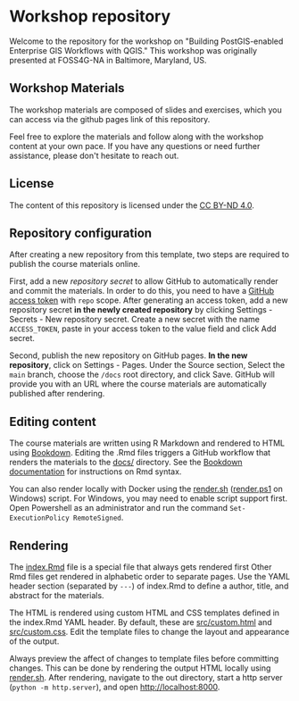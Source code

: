 # Workshop repository

Welcome to the repository for the workshop on "Building PostGIS-enabled Enterprise GIS Workflows with QGIS." This workshop was originally presented at FOSS4G-NA in Baltimore, Maryland, US.

## Workshop Materials
The workshop materials are composed of slides and exercises, which you can access via the github pages link of this repository.

Feel free to explore the materials and follow along with the workshop content at your own pace. If you have any questions or need further assistance, please don't hesitate to reach out.

## License
The content of this repository is licensed under the [CC BY-ND 4.0](https://creativecommons.org/licenses/by-nd/4.0/).
 
## Repository configuration

After creating a new repository from this template, two steps are required to publish the course materials online.

First, add a new *repository secret* to allow GitHub to automatically render and commit the materials.
In order to do this, you need to have a [GitHub access token](https://docs.github.com/en/authentication/keeping-your-account-and-data-secure/creating-a-personal-access-token) with `repo` scope.
After generating an access token, add a new repository secret **in the newly created repository** by clicking Settings - Secrets - New repository secret.
Create a new secret with the name `ACCESS_TOKEN`, paste in your access token to the value field and click Add secret.

Second, publish the new repository on GitHub pages.
**In the new repository**, click on Settings - Pages.
Under the Source section, Select the `main` branch, choose the `/docs` root directory, and click Save.
GitHub will provide you with an URL where the course materials are automatically published after rendering.

## Editing content

The course materials are written using R Markdown and rendered to HTML using [Bookdown](https://bookdown.org).
Editing the .Rmd files triggers a GitHub workflow that renders the materials to the [docs/](docs) directory.
See the [Bookdown documentation](https://bookdown.org) for instructions on Rmd syntax.

You can also render locally with Docker using the [render.sh](render.sh) ([render.ps1](render.ps1) on Windows) script.
For Windows, you may need to enable script support first.
Open Powershell as an administrator and run the command `Set-ExecutionPolicy RemoteSigned`.

## Rendering

The [index.Rmd](src/index.Rmd) file is a special file that always gets rendered first
Other Rmd files get rendered in alphabetic order to separate pages.
Use the YAML header section (separated by `---`) of index.Rmd to define a author, title, and abstract for the materials.

The HTML is rendered using custom HTML and CSS templates defined in the index.Rmd YAML header.
By default, these are [src/custom.html](src/custom.html) and [src/custom.css](src/custom.css).
Edit the template files to change the layout and appearance of the output.

Always preview the affect of changes to template files before committing changes.
This can be done by rendering the output HTML locally using [render.sh](render.sh).
After rendering, navigate to the out directory, start a http server (`python -m http.server`), and open [http://localhost:8000](http://localhost:8000).
